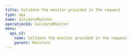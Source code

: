 ```yaml
---
title: Validate the monitor provided in the request
type: api
name: ValidateMonitor
operationId: ValidateMonitor
menu:
  api_v2:
    name: Validate the monitor provided in the request
    parent: Monitors
---
```

